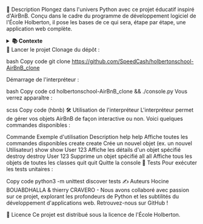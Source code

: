 📌 Description
Plongez dans l'univers Python avec ce projet éducatif inspiré d'AirBnB. Conçu dans le cadre du programme de développement logiciel de l'École Holberton, il pose les bases de ce qui sera, étape par étape, une application web complète.

<details>
<summary> <strong> 📚 Contexte </strong> </summary>
<br>
Bienvenue dans le projet Clone d'AirBnB ! Avant de commencer, familiarisez-vous avec le concept d'AirBnB en regardant cette présentation du projet HBNB.

Première étape : Un interpréteur de commandes pour gérer vos objets AirBnB.
C'est le premier jalon vers la création de votre application web complète : le clone d'AirBnB. Cette étape est cruciale car vous réutiliserez ce que vous créez ici dans les projets suivants, intégrant HTML/CSS, base de données, API, et l'intégration front-end.

Voici ce que vous apprendrez à faire :

Mettre en place une classe parent (nommée BaseModel) pour initialiser, sérialiser et désérialiser vos instances futures.
Créer un flux simple de sérialisation/désérialisation : Instance <-> Dictionnaire <-> Chaîne JSON <-> fichier.
Développer toutes les classes nécessaires pour AirBnB (User, State, City, Place...) héritant de BaseModel.
Implémenter le premier moteur de stockage abstrait du projet : le stockage dans des fichiers.
Rédiger tous les tests unitaires pour valider nos classes et notre moteur de stockage.
Qu’est-ce qu’un interpréteur de commandes ?
Pensez à la Shell, mais adapté à un cas d'utilisation spécifique. Notre objectif est de pouvoir gérer les objets de notre projet :

Créer un nouvel objet (ex : un nouvel utilisateur ou un nouveau lieu).
Récupérer un objet depuis un fichier, une base de données, etc.
Effectuer des opérations sur les objets (compter, calculer des stats, etc.).
Mettre à jour les attributs d'un objet.
Détruire un objet.
Objectifs d'apprentissage
Après ce projet, vous serez capable d'expliquer, sans chercher sur Google :

Général
La création d'un package Python.
La création d'un interpréteur de commandes en Python en utilisant le module cmd.
Ce qu'est le test unitaire et comment l'implémenter dans un grand projet.
La sérialisation et désérialisation d'une classe.
La lecture et l'écriture d'un fichier JSON.
La gestion de datetime.
Ce qu'est un UUID.
L'utilisation de *args et **kwargs.
La gestion des arguments nommés dans une fonction.
Exigences
Scripts Python
Éditeurs autorisés : vi, vim, emacs.
Vos fichiers seront interprétés/compilés sur Ubuntu 20.04 LTS en utilisant python3 (version 3.8.5).
Chaque fichier doit se terminer par une nouvelle ligne.
La première ligne de tous vos fichiers doit être exactement #!/usr/bin/python3.
Un fichier README.md, à la racine du dossier du projet, est obligatoire.
Votre code doit utiliser la norme pycodestyle (version 2.7.*).
Tous vos fichiers doivent être exécutables.
La longueur de vos fichiers sera testée avec wc.
Tous vos modules, classes et fonctions (internes et externes) doivent être documentés.
Tests Unitaires Python
Doivent être placés dans un dossier tests.
Utilisez le module unittest.
Les fichiers de test doivent avoir l'extension .py et commencer par test_.
L'organisation de vos fichiers de test doit refléter celle de votre projet.
Exécutez tous vos tests avec : python3 -m unittest discover tests.
GitHub
Un seul dépôt de projet par groupe.

Exécution
Votre console doit fonctionner ainsi en mode interactif :

bash
Copy code
$ ./console.py
(hbnb) help
Documented commands (type help <topic>):
========================================
EOF  help  quit

(hbnb)
(hbnb) quit
$
Et en mode non interactif :

bash
Copy code
$ echo "help" | ./console.py
(hbnb)
Documented commands (type help <topic>):
========================================
EOF  help  quit
(hbnb)
$
Tous les tests doivent aussi passer en mode non interactif : $ echo "python3 -m unittest discover tests" | bash

</details>
🚀 Lancer le projet
Clonage du dépôt :

bash
Copy code
git clone https://github.com/SpeedCash/holbertonschool-AirBnB_clone

Démarrage de l'interpréteur :

bash
Copy code
cd holbertonschool-AirBnB_clone && ./console.py
Vous verrez apparaître :

scss
Copy code
(hbnb)
🛠️ Utilisation de l'interpréteur
L'interpréteur permet de gérer vos objets AirBnB de façon interactive ou non. Voici quelques commandes disponibles :

Commande	Exemple d'utilisation	Description
help	help	Affiche toutes les commandes disponibles
create	create <class>	Crée un nouvel objet (ex. un nouvel Utilisateur)
show	show User 123	Affiche les détails d'un objet spécifié
destroy	destroy User 123	Supprime un objet spécifié
all	all	Affiche tous les objets de toutes les classes
quit	quit	Quitte la console
🧪 Tests
Pour exécuter les tests unitaires :

Copy code
python3 -m unittest discover tests
✍️ Auteurs
 Hocine BOUABDHALLA & thierry CRAVERO - Nous avons collaboré avec passion sur ce projet, explorant les profondeurs de Python et les subtilités du développement d'applications web. Retrouvez-nous sur GitHub !

📜 Licence
Ce projet est distribué sous la licence de l'École Holberton.

